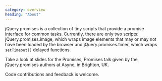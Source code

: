 ```yaml
---
category: overview
heading: "About"
---
```


jQuery.promises is a collection of tiny scripts that provide a promise interface
for common tasks. Currently, there are only two scripts: jQuery.promises.image,
which wraps image elements that may or may not have been loaded by the browser
and jQuery.promises.timer, which wraps `setTimeout()` delayed functions.

Take a look at slides for the Promises, Promises talk given by the jQuery.promises
authors at Async, in Brighton, UK.

Code contributions and feedback is welcome.